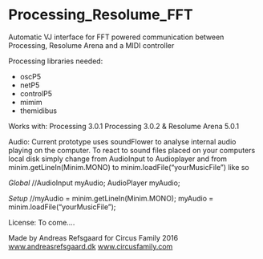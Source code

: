# Processing_Resolume_FFT
Automatic VJ interface for FFT powered communication between Processing, Resolume Arena and a MIDI controller


Processing libraries needed:
- oscP5
- netP5
- controlP5
- mimim
- themidibus

Works with:
Processing 3.0.1
Processing 3.0.2
&
Resolume Arena 5.0.1


Audio:
Current prototype uses soundFlower to analyse internal audio playing on the computer. To react to sound files placed on your computers local disk simply change from AudioInput to Audioplayer and from minim.getLineIn(Minim.MONO) to minim.loadFile(“yourMusicFile”) like so


*Global*
//AudioInput    myAudio;
AudioPlayer   myAudio;


*Setup*
//myAudio = minim.getLineIn(Minim.MONO);
myAudio = minim.loadFile(“yourMusicFile”);


License: 
To come….

Made by
Andreas Refsgaard for Circus Family 2016
www.andreasrefsgaard.dk
www.circusfamily.com

